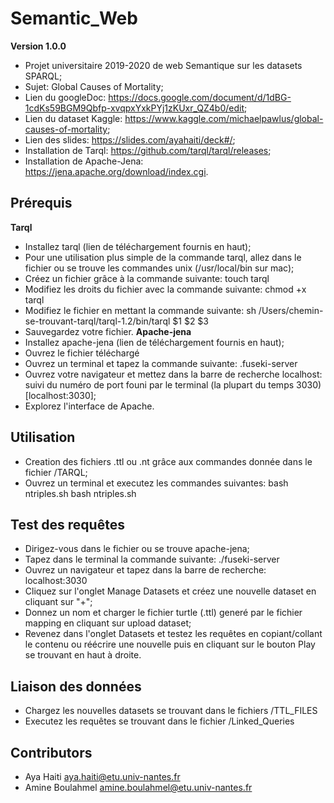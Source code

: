 # Semantic_Web
**Version 1.0.0**

  - Projet universitaire 2019-2020 de web Semantique sur les datasets SPARQL;
  - Sujet: Global Causes of Mortality;
  - Lien du googleDoc: <https://docs.google.com/document/d/1dBG-1cdKs59BGM9Qbfp-xvqpxYxkPYj1zKUxr_QZ4b0/edit>;
  - Lien du dataset Kaggle: <https://www.kaggle.com/michaelpawlus/global-causes-of-mortality>;
  - Lien des slides: <https://slides.com/ayahaiti/deck#/>;
  - Installation de Tarql: <https://github.com/tarql/tarql/releases>;
  - Installation de Apache-Jena: <https://jena.apache.org/download/index.cgi>.

## Prérequis
  **Tarql**
  - Installez tarql (lien de téléchargement fournis en haut);
  - Pour une utilisation plus simple de la commande tarql, allez dans le fichier ou se trouve les commandes unix (/usr/local/bin sur mac);
  - Créez un fichier grâce à la commande suivante: touch tarql
  - Modifiez les droits du fichier avec la commande suivante: chmod +x tarql
  - Modifiez le fichier en mettant la commande suivante: sh /Users/chemin-se-trouvant-tarql/tarql-1.2/bin/tarql $1 $2 $3
  - Sauvegardez votre fichier.
  **Apache-jena**
  - Installez apache-jena (lien de téléchargement fournis en haut);
  - Ouvrez le fichier téléchargé
  - Ouvrez un terminal et tapez la commande suivante: .fuseki-server
  - Ouvrez votre navigateur et mettez dans la barre de recherche localhost: suivi du numéro de port founi par le terminal (la plupart du temps 3030)[localhost:3030];
  - Explorez l'interface de Apache.
## Utilisation

  - Creation des fichiers .ttl ou .nt grâce aux commandes donnée dans le fichier /TARQL;
  - Ouvrez un terminal et executez les commandes suivantes: bash ntriples.sh <ou> bash ntriples.sh
  
## Test des requêtes

  - Dirigez-vous dans le fichier ou se trouve apache-jena;
  - Tapez dans le terminal la commande suivante: ./fuseki-server
  - Ouvrez un navigateur et tapez dans la barre de recherche: localhost:3030
  - Cliquez sur l'onglet Manage Datasets et créez une nouvelle dataset en cliquant sur "+";
  - Donnez un nom et charger le fichier turtle (.ttl) generé par le fichier mapping en cliquant sur upload dataset;
  - Revenez dans l'onglet Datasets et testez les requêtes en copiant/collant le contenu ou réécrire une nouvelle puis en cliquant sur le bouton Play se trouvant en haut à droite.

## Liaison des données

  - Chargez les nouvelles datasets se trouvant dans le fichiers /TTL_FILES
  - Executez les requêtes se trouvant dans le fichier /Linked_Queries
  
## Contributors

- Aya Haiti       <aya.haiti@etu.univ-nantes.fr>
- Amine Boulahmel <amine.boulahmel@etu.univ-nantes.fr>
